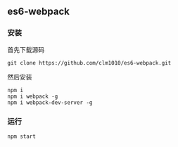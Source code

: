 ## es6-webpack

### 安装

首先下载源码

```shell
git clone https://github.com/clm1010/es6-webpack.git
```

然后安装

```shell
npm i
npm i webpack -g
npm i webpack-dev-server -g
```

### 运行

```shell
npm start
```
